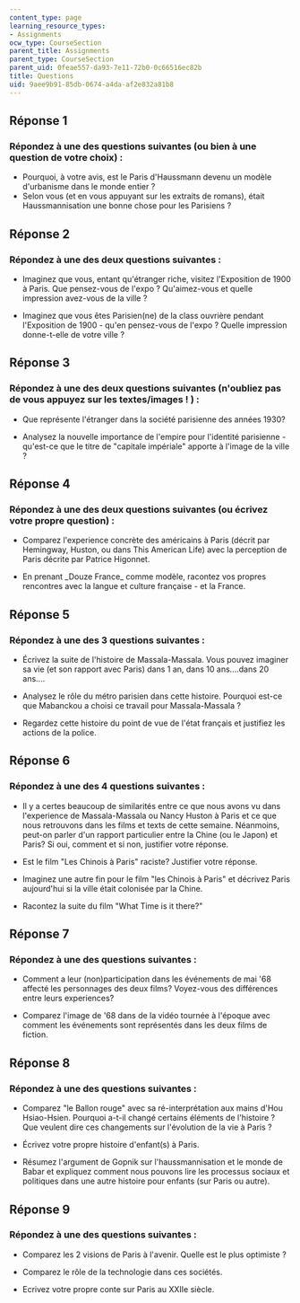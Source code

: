 ```yaml
---
content_type: page
learning_resource_types:
- Assignments
ocw_type: CourseSection
parent_title: Assignments
parent_type: CourseSection
parent_uid: 0feae557-da93-7e11-72b0-0c66516ec82b
title: Questions
uid: 9aee9b91-85db-0674-a4da-af2e832a81b8
---
```


Réponse 1
---------

### Répondez à une des questions suivantes (ou bien à une question de votre choix) :

*   Pourquoi, à votre avis, est le Paris d'Haussmann devenu un modèle d'urbanisme dans le monde entier ?
*   Selon vous (et en vous appuyant sur les extraits de romans), était Haussmannisation une bonne chose pour les Parisiens ?

Réponse 2
---------

### Répondez à une des deux questions suivantes :

*   Imaginez que vous, entant qu'étranger riche, visitez l'Exposition de 1900 à Paris. Que pensez-vous de l'expo ? Qu'aimez-vous et quelle impression avez-vous de la ville ?

*   Imaginez que vous êtes Parisien(ne) de la class ouvrière pendant l'Exposition de 1900 - qu'en pensez-vous de l'expo ? Quelle impression donne-t-elle de votre ville ?

Réponse 3
---------

### Répondez à une des deux questions suivantes (n'oubliez pas de vous appuyez sur les textes/images ! ) :

*   Que représente l'étranger dans la société parisienne des années 1930?

*   Analysez la nouvelle importance de l'empire pour l'identité parisienne - qu'est-ce que le titre de "capitale impériale" apporte à l'image de la ville ?

Réponse 4
---------

### Répondez à une des deux questions suivantes (ou écrivez votre propre question) :

*   Comparez l'experience concrète des américains à Paris (décrit par Hemingway, Huston, ou dans This American Life) avec la perception de Paris décrite par Patrice Higonnet.

*   En prenant \_Douze France\_ comme modèle, racontez vos propres rencontres avec la langue et culture française - et la France.

Réponse 5
---------

### Répondez à une des 3 questions suivantes :

*   Écrivez la suite de l'histoire de Massala-Massala. Vous pouvez imaginer sa vie (et son rapport avec Paris) dans 1 an, dans 10 ans....dans 20 ans....

*   Analysez le rôle du métro parisien dans cette histoire. Pourquoi est-ce que Mabanckou a choisi ce travail pour Massala-Massala ?

*   Regardez cette histoire du point de vue de l'état français et justifiez les actions de la police.

Réponse 6 
----------

### Répondez à une des 4 questions suivantes :

*   Il y a certes beaucoup de similarités entre ce que nous avons vu dans l'experience de Massala-Massala ou Nancy Huston à Paris et ce que nous retrouvons dans les films et texts de cette semaine. Néanmoins, peut-on parler d'un rapport particulier entre la Chine (ou le Japon) et Paris? Si oui, comment et si non, justifier votre réponse.

*   Est le film "Les Chinois à Paris" raciste? Justifier votre réponse.

*   Imaginez une autre fin pour le film "les Chinois à Paris" et décrivez Paris aujourd'hui si la ville était colonisée par la Chine.

*   Racontez la suite du film "What Time is it there?"

Réponse 7
---------

### Répondez à une des questions suivantes :

*   Comment a leur (non)participation dans les événements de mai '68 affecté les personnages des deux films? Voyez-vous des différences entre leurs experiences?

*   Comparez l'image de '68 dans de la vidéo tournée à l'époque avec comment les événements sont représentés dans les deux films de fiction.

Réponse 8
---------

### Répondez à une des questions suivantes :

*   Comparez "le Ballon rouge" avec sa ré-interprétation aux mains d'Hou Hsiao-Hsien. Pourquoi a-t-il changé certains éléments de l'histoire ? Que veulent dire ces changements sur l'évolution de la vie à Paris ?

*   Écrivez votre propre histoire d'enfant(s) à Paris.

*   Résumez l'argument de Gopnik sur l'haussmannisation et le monde de Babar et expliquez comment nous pouvons lire les processus sociaux et politiques dans une autre histoire pour enfants (sur Paris ou autre).

Réponse 9
---------

### Répondez à une des questions suivantes :

*   Comparez les 2 visions de Paris à l'avenir. Quelle est le plus optimiste ?

*   Comparez le rôle de la technologie dans ces sociétés.

*   Ecrivez votre propre conte sur Paris au XXIIe siècle.